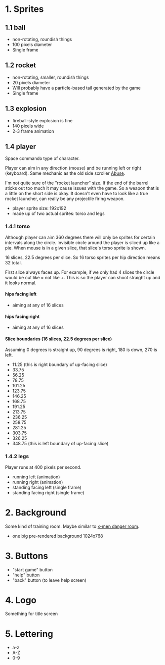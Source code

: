 # 1. Sprites
## 1.1 ball

- non-rotating, roundish things
- 100 pixels diameter
- Single frame

## 1.2 rocket

- non-rotating, smaller, roundish things
- 20 pixels diameter
- Will probably have a particle-based tail generated by the game
- Single frame

## 1.3 explosion

- fireball-style explosion is fine
- 140 pixels wide
- 2-3 frame animation

## 1.4 player

Space commando type of character.

Player can aim in any direction (mouse) and be running left or right (keyboard). Same mechanic as the old side scroller [Abuse](http://youtu.be/KeLdGtyuZ14).

I'm not quite sure of the "rocket launcher" size. If the end of the barrel sticks out too much it may cause issues with the game. So a weapon that is a little on the short side is okay. It doesn't even have to look like a true rocket launcher, can really be any projectile firing weapon.

- player sprite size: 192x192
- made up of two actual sprites: torso and legs

### 1.4.1 torso

Although player can aim 360 degrees there will only be sprites for certain intervals along the circle. Invisible circle around the player is sliced up like a pie. When mouse is in a given slice, that slice's torso sprite is shown.

16 slices, 22.5 degrees per slice. So 16 torso sprites per hip direction means 32 total.

First slice always faces up. For example, if we only had 4 slices the circle would be cut like &times; not like +. This is so the player can shoot straight up and it looks normal.

#### hips facing left

- aiming at any of 16 slices

#### hips facing right

- aiming at any of 16 slices

#### Slice boundaries (16 slices, 22.5 degrees per slice)

Assuming 0 degrees is straight up, 90 degrees is right, 180 is down, 270 is left.

- 11.25 (this is right boundary of up-facing slice)
- 33.75
- 56.25
- 78.75
- 101.25
- 123.75
- 146.25
- 168.75
- 191.25
- 213.75
- 236.25
- 258.75
- 281.25
- 303.75
- 326.25
- 348.75 (this is left boundary of up-facing slice)

### 1.4.2 legs

Player runs at 400 pixels per second.

- running left (animation)
- running right (animation)
- standing facing left (single frame)
- standing facing right (single frame)

# 2. Background

Some kind of training room. Maybe similar to [x-men danger room](https://c2.staticflickr.com/4/3623/3658562333_7dc8496ac7_z.jpg).

- one big pre-rendered background 1024x768

# 3. Buttons

- "start game" button
- "help" button
- "back" button (to leave help screen)

# 4. Logo

Something for title screen

# 5. Lettering

- a-z
- A-Z
- 0-9